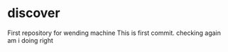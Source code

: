 # discover
First repository for wending machine
This is first commit.
checking again
am i doing right
